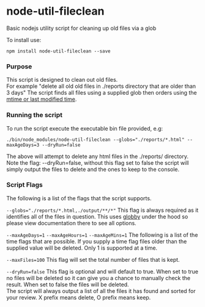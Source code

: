 # node-util-fileclean
Basic nodejs utility script for cleaning up old files via a glob

To install use:
```shell
npm install node-util-fileclean --save
```

### Purpose
This script is designed to clean out old files.   
For example "delete all old old files in ./reports directory that are older than 3 days"
The script finds all files using a supplied glob then orders using the [mtime or last modified time](https://nodejs.org/api/fs.html#fs_stat_time_values).

### Running the script
To run the script execute the executable bin file provided, e.g:
```
./bin/node_modules/node-util-fileclean --globs="./reports/*.html" --maxAgeDays=3 --dryRun=false
```
The above will attempt to delete any html files in the ./reports/ directory.  
Note the flag: --dryRun=false, without this flag set to false the script will simply output the files to delete and the ones to keep to the console.

### Script Flags
The following is a list of the flags that the script supports. 

`--globs="./reports/*.html,./output/**/*"`
This flag is always required as it identifies all of the files in question. This uses [globby](https://github.com/sindresorhus/globby) under the hood so please view documentation there to see all options.

`--maxAgeDays=1` `--maxAgeHours=1` `--maxAgeMins=1`
The following is a list of the time flags that are possible. If you supply a time flag files older than the supplied value will be deleted. Only 1 is supported at a time.

`--maxFiles=100`
This flag will set the total number of files that is kept.

`--dryRun=false`
This flag is optional and will default to true. When set to true no files will be deleted so it can give you a chance to manually check the result. When set to false the files will be deleted.  
The script will always output a list of all the files it has found and sorted for your review. X prefix means delete, O prefix means keep.